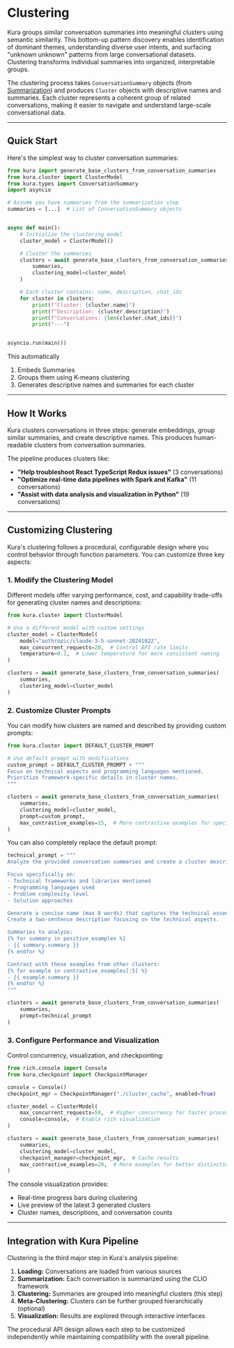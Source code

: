 # Clustering

Kura groups similar conversation summaries into meaningful clusters using semantic similarity. This bottom-up pattern discovery enables identification of dominant themes, understanding diverse user intents, and surfacing "unknown unknown" patterns from large conversational datasets. Clustering transforms individual summaries into organized, interpretable groups.

The clustering process takes `ConversationSummary` objects (from [Summarization](summarization.md)) and produces `Cluster` objects with descriptive names and summaries. Each cluster represents a coherent group of related conversations, making it easier to navigate and understand large-scale conversational data.

---

## Quick Start

Here's the simplest way to cluster conversation summaries:

```python
from kura import generate_base_clusters_from_conversation_summaries
from kura.cluster import ClusterModel
from kura.types import ConversationSummary
import asyncio

# Assume you have summaries from the summarization step
summaries = [...]  # List of ConversationSummary objects


async def main():
    # Initialize the clustering model
    cluster_model = ClusterModel()

    # Cluster the summaries
    clusters = await generate_base_clusters_from_conversation_summaries(
        summaries,
        clustering_model=cluster_model
    )

    # Each cluster contains: name, description, chat_ids
    for cluster in clusters:
        print(f"Cluster: {cluster.name}")
        print(f"Description: {cluster.description}")
        print(f"Conversations: {len(cluster.chat_ids)}")
        print("---")


asyncio.run(main())
```

This automatically

1. Embeds Summaries
2. Groups them using K-means clustering
3. Generates descriptive names and summaries for each cluster

---

## How It Works

Kura clusters conversations in three steps: generate embeddings, group similar summaries, and create descriptive names. This produces human-readable clusters from conversation summaries.

The pipeline produces clusters like:

- **"Help troubleshoot React TypeScript Redux issues"** (3 conversations)
- **"Optimize real-time data pipelines with Spark and Kafka"** (11 conversations)
- **"Assist with data analysis and visualization in Python"** (19 conversations)

---

## Customizing Clustering

Kura's clustering follows a procedural, configurable design where you control behavior through function parameters. You can customize three key aspects:

### 1. Modify the Clustering Model

Different models offer varying performance, cost, and capability trade-offs for generating cluster names and descriptions:

```python
from kura.cluster import ClusterModel

# Use a different model with custom settings
cluster_model = ClusterModel(
    model="anthropic/claude-3-5-sonnet-20241022",
    max_concurrent_requests=20,  # Control API rate limits
    temperature=0.1,  # Lower temperature for more consistent naming
)

clusters = await generate_base_clusters_from_conversation_summaries(
    summaries,
    clustering_model=cluster_model
)
```

### 2. Customize Cluster Prompts

You can modify how clusters are named and described by providing custom prompts:

```python
from kura.cluster import DEFAULT_CLUSTER_PROMPT

# Use default prompt with modifications
custom_prompt = DEFAULT_CLUSTER_PROMPT + """
Focus on technical aspects and programming languages mentioned.
Prioritize framework-specific details in cluster names.
"""

clusters = await generate_base_clusters_from_conversation_summaries(
    summaries,
    clustering_model=cluster_model,
    prompt=custom_prompt,
    max_contrastive_examples=15,  # More contrastive examples for specificity
)
```

You can also completely replace the default prompt:

```python
technical_prompt = """
Analyze the provided conversation summaries and create a cluster description.

Focus specifically on:
- Technical frameworks and libraries mentioned
- Programming languages used
- Problem complexity level
- Solution approaches

Generate a concise name (max 8 words) that captures the technical essence.
Create a two-sentence description focusing on the technical aspects.

Summaries to analyze:
{% for summary in positive_examples %}
- {{ summary.summary }}
{% endfor %}

Contrast with these examples from other clusters:
{% for example in contrastive_examples[:5] %}
- {{ example.summary }}
{% endfor %}
"""

clusters = await generate_base_clusters_from_conversation_summaries(
    summaries,
    prompt=technical_prompt
)
```

### 3. Configure Performance and Visualization

Control concurrency, visualization, and checkpointing:

```python
from rich.console import Console
from kura.checkpoint import CheckpointManager

console = Console()
checkpoint_mgr = CheckpointManager("./cluster_cache", enabled=True)

cluster_model = ClusterModel(
    max_concurrent_requests=50,  # Higher concurrency for faster processing
    console=console,  # Enable rich visualization
)

clusters = await generate_base_clusters_from_conversation_summaries(
    summaries,
    clustering_model=cluster_model,
    checkpoint_manager=checkpoint_mgr,  # Cache results
    max_contrastive_examples=20,  # More examples for better distinction
)
```

The console visualization provides:

- Real-time progress bars during clustering
- Live preview of the latest 3 generated clusters
- Cluster names, descriptions, and conversation counts

---

## Integration with Kura Pipeline

Clustering is the third major step in Kura's analysis pipeline:

1. **Loading:** Conversations are loaded from various sources
2. **Summarization:** Each conversation is summarized using the CLIO framework
3. **Clustering:** Summaries are grouped into meaningful clusters (this step)
4. **Meta-Clustering:** Clusters can be further grouped hierarchically (optional)
5. **Visualization:** Results are explored through interactive interfaces

The procedural API design allows each step to be customized independently while maintaining compatibility with the overall pipeline.
